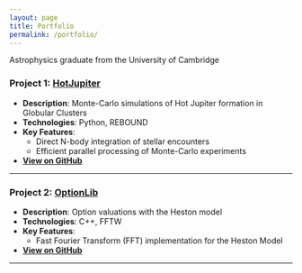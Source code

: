 ```yaml
---
layout: page
title: Portfolio
permalink: /portfolio/
---
```


Astrophysics graduate from the University of Cambridge

### Project 1: [HotJupiter](https://github.com/James-Wirth/HotJupiter)
- **Description**: Monte-Carlo simulations of Hot Jupiter formation in Globular Clusters
- **Technologies**: Python, REBOUND
- **Key Features**:
  - Direct N-body integration of stellar encounters
  - Efficient parallel processing of Monte-Carlo experiments
- **[View on GitHub](https://github.com/James-Wirth/HotJupiter)**

---

### Project 2: [OptionLib](https://github.com/James-Wirth/OptionLib)
- **Description**: Option valuations with the Heston model
- **Technologies**: C++, FFTW
- **Key Features**:
  - Fast Fourier Transform (FFT) implementation for the Heston Model
- **[View on GitHub](https://github.com/James-Wirth/OptionLib)**

---
